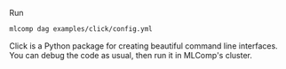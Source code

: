 Run

```bash
mlcomp dag examples/click/config.yml
```

Click is a Python package for creating beautiful command line interfaces. 
You can debug the code as usual, then run it in MLComp's cluster. 